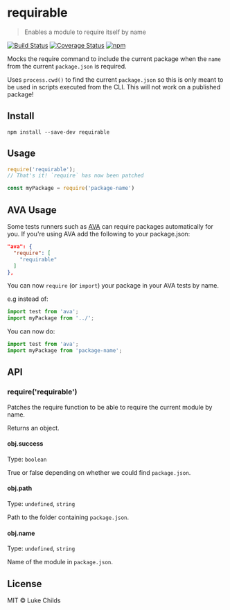 # requirable

> Enables a module to require itself by name

[![Build Status](https://travis-ci.org/lukechilds/requirable.svg?branch=master)](https://travis-ci.org/lukechilds/requirable)
[![Coverage Status](https://coveralls.io/repos/github/lukechilds/requirable/badge.svg?branch=master)](https://coveralls.io/github/lukechilds/requirable?branch=master)
[![npm](https://img.shields.io/npm/v/requirable.svg)](https://www.npmjs.com/package/requirable)

Mocks the require command to include the current package when the `name` from the current `package.json` is required.

Uses `process.cwd()` to find the current `package.json` so this is only meant to be used in scripts executed from the CLI. This will not work on a published package!

## Install

```shell
npm install --save-dev requirable
```

## Usage

```js
require('requirable');
// That's it! `require` has now been patched

const myPackage = require('package-name')
```

## AVA Usage

Some tests runners such as [AVA](https://github.com/avajs/ava) can require packages automatically for you. If you're using AVA add the following to your package.json:

```json
"ava": {
  "require": [
    "requirable"
  ]
},
 ```

 You can now `require` (or `import`) your package in your AVA tests by name.

 e.g instead of:

 ```js
 import test from 'ava';
 import myPackage from '../';
 ```

 You can now do:

 ```js
 import test from 'ava';
 import myPackage from 'package-name';
 ```

## API

### require('requirable')

Patches the require function to be able to require the current module by name.

Returns an object.

#### obj.success

Type: `boolean`

True or false depending on whether we could find `package.json`.

#### obj.path

Type: `undefined`, `string`

Path to the folder containing `package.json`.

#### obj.name

Type: `undefined`, `string`

Name of the module in `package.json`.

## License

MIT © Luke Childs
